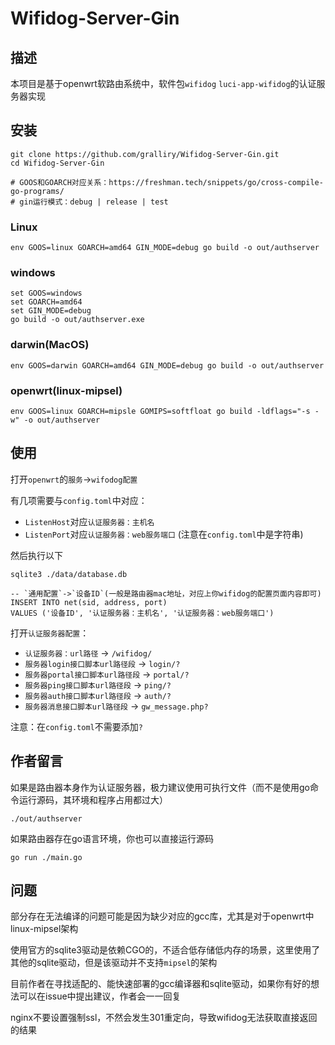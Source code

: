 # Wifidog-Server-Gin

## 描述

本项目是基于openwrt软路由系统中，软件包`wifidog` `luci-app-wifidog`的认证服务器实现

## 安装

```shell
git clone https://github.com/gralliry/Wifidog-Server-Gin.git
cd Wifidog-Server-Gin

# GOOS和GOARCH对应关系：https://freshman.tech/snippets/go/cross-compile-go-programs/
# gin运行模式：debug | release | test
```

### Linux

```shell
env GOOS=linux GOARCH=amd64 GIN_MODE=debug go build -o out/authserver
```

### windows

```shell
set GOOS=windows
set GOARCH=amd64
set GIN_MODE=debug
go build -o out/authserver.exe
```
### darwin(MacOS)

```shell
env GOOS=darwin GOARCH=amd64 GIN_MODE=debug go build -o out/authserver
```

### openwrt(linux-mipsel)

```shell
env GOOS=linux GOARCH=mipsle GOMIPS=softfloat go build -ldflags="-s -w" -o out/authserver
```

## 使用

打开`openwrt`的`服务`->`wifodog配置`

有几项需要与`config.toml`中对应：

* `ListenHost`对应`认证服务器：主机名`
* `ListenPort`对应`认证服务器：web服务端口` (注意在`config.toml`中是字符串)

然后执行以下
```shell
sqlite3 ./data/database.db
```
```sqlite
-- `通用配置`->`设备ID`(一般是路由器mac地址，对应上你wifidog的配置页面内容即可)
INSERT INTO net(sid, address, port)
VALUES ('设备ID', '认证服务器：主机名', '认证服务器：web服务端口')
```

打开`认证服务器配置`：

* `认证服务器：url路径` -> `/wifidog/`
* `服务器login接口脚本url路径段` -> `login/?`
* `服务器portal接口脚本url路径段` -> `portal/?`
* `服务器ping接口脚本url路径段` -> `ping/?`
* `服务器auth接口脚本url路径段` -> `auth/?`
* `服务器消息接口脚本url路径段` -> `gw_message.php?`

注意：在`config.toml`不需要添加`?`

## 作者留言

如果是路由器本身作为认证服务器，极力建议使用可执行文件（而不是使用go命令运行源码，其环境和程序占用都过大）

```shell
./out/authserver
```

如果路由器存在go语言环境，你也可以直接运行源码

```shell
go run ./main.go
```

## 问题

部分存在无法编译的问题可能是因为缺少对应的gcc库，尤其是对于openwrt中linux-mipsel架构

使用官方的sqlite3驱动是依赖CGO的，不适合低存储低内存的场景，这里使用了其他的sqlite驱动，但是该驱动并不支持`mipsel`的架构

目前作者在寻找适配的、能快速部署的gcc编译器和sqlite驱动，如果你有好的想法可以在issue中提出建议，作者会一一回复

nginx不要设置强制ssl，不然会发生301重定向，导致wifidog无法获取直接返回的结果